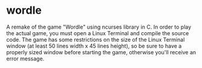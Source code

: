 # wordle
A remake of the game "Wordle" using ncurses library in C.
  In order to play the actual game, you must open a Linux Terminal and compile the source code.
  The game has some restrictions on the size of the Linux Terminal window (at least 50 lines width x 45 lines height), 
so be sure to have a properly sized window before starting the game, otherwise you'll receive an error message.

